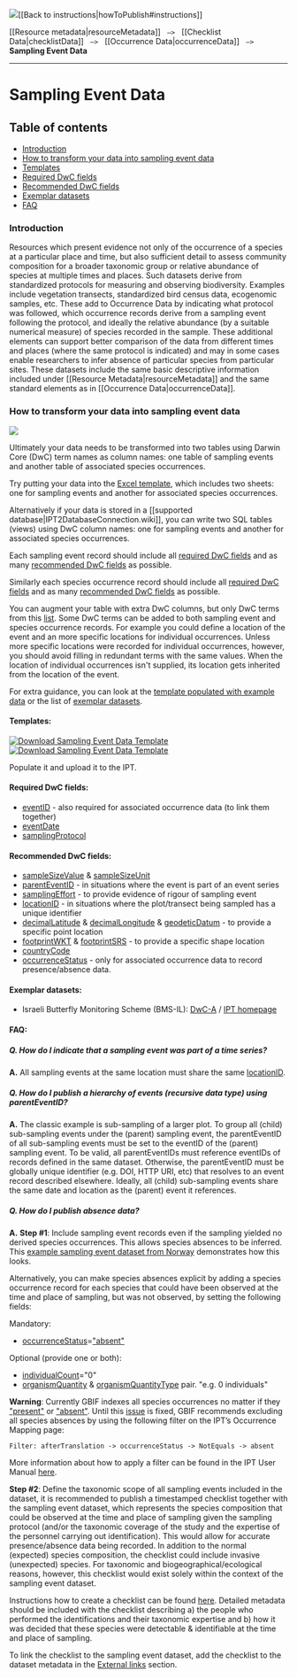 <img src='https://github.com/gbif/ipt/wiki/gbif-ipt-docs/ipt2/arrow-back-24.png' />[[Back to instructions|howToPublish#instructions]]

[[Resource metadata|resourceMetadata]] &nbsp;&nbsp;``—>``&nbsp;&nbsp; [[Checklist Data|checklistData]] &nbsp;&nbsp;``—>``&nbsp;&nbsp; [[Occurrence Data|occurrenceData]] &nbsp;&nbsp;``—>``&nbsp;&nbsp; **Sampling Event Data**

---

# Sampling Event Data

## Table of contents
+ [Introduction](samplingEventData#introduction)
+ [How to transform your data into sampling event data](samplingEventData#how-to-transform-your-data-into-sampling-event-data)
+ [Templates](samplingEventData#templates)
+ [Required DwC fields](samplingEventData#required-dwc-fields)
+ [Recommended DwC fields](samplingEventData#recommended-dwc-fields)
+ [Exemplar datasets](samplingEventData#exemplar-datasets)
+ [FAQ](samplingEventData#faq)

### Introduction
Resources which present evidence not only of the occurrence of a species at a particular place and time, but also sufficient detail to assess community composition for a broader taxonomic group or relative abundance of species at multiple times and places.  Such datasets derive from standardized protocols for measuring and observing biodiversity.  Examples include vegetation transects, standardized bird census data, ecogenomic samples, etc. These add to Occurrence Data by indicating what protocol was followed, which occurrence records derive from a sampling event following the protocol, and ideally the relative abundance (by a suitable numerical measure) of species recorded in the sample.  These additional elements can support better comparison of the data from different times and places (where the same protocol is indicated) and may in some cases enable researchers to infer absence of particular species from particular sites. These datasets include the same basic descriptive information included under [[Resource Metadata|resourceMetadata]] and the same standard elements as in [[Occurrence Data|occurrenceData]].

### How to transform your data into sampling event data

<img src='https://github.com/gbif/ipt/wiki/gbif-ipt-docs/ipt2/flow-sed.png' />

Ultimately your data needs to be transformed into two tables using Darwin Core (DwC) term names as column names: one table of sampling events and another table of associated species occurrences.

Try putting your data into the [Excel template](samplingEventData#templates), which includes two sheets: one for sampling events and another for associated species occurrences. 

Alternatively if your data is stored in a [[supported database|IPT2DatabaseConnection.wiki]], you can write two SQL tables (views) using DwC column names: one for sampling events and another for associated species occurrences.

Each sampling event record should include all [required DwC fields](samplingEventData#required-dwc-fields) and as many [recommended DwC fields](samplingEventData#recommended-dwc-fields) as possible.

Similarly each species occurrence record should include all [required DwC fields](occurrenceData#required-dwc-fields) and as many [recommended DwC fields](occurrenceData#recommended-dwc-fields) as possible. 

You can augment your table with extra DwC columns, but only DwC terms from this [list](http://rs.gbif.org/core/dwc_event_2015_05_29.xml). Some DwC terms can be added to both sampling event and species occurrence records. For example you could define a location of the event and an more specific locations for individual occurrences. Unless more specific locations were recorded for individual occurrences, however, you should avoid filling in redundant terms with the same values. When the location of individual occurrences isn't supplied, its location gets inherited from the location of the event.

For extra guidance, you can look at the [template populated with example data](samplingEventData#templates) or the list of [exemplar datasets](samplingEventData#exemplar-datasets).

#### Templates: 
[![Download Sampling Event Data Template][2]][1]
[![Download Sampling Event Data Template][4]][3]

Populate it and upload it to the IPT.

  [1]: https://github.com/gbif/ipt/wiki/gbif-ipt-docs/downloads/event_ipt_template_v2.xlsx
  [2]: https://github.com/gbif/ipt/wiki/gbif-ipt-docs/ipt2/excel-template2.png (Download Sampling Event Data Template)
  [3]: https://github.com/gbif/ipt/wiki/gbif-ipt-docs/downloads/event_ipt_template_v2_sample_data.xlsx
  [4]: https://github.com/gbif/ipt/wiki/gbif-ipt-docs/ipt2/excel-template-data.png (Download Sampling Event Data Template)

#### Required DwC fields: 
* [eventID](http://rs.tdwg.org/dwc/terms/#eventID) - also required for associated occurrence data (to link them together)
* [eventDate](http://rs.tdwg.org/dwc/terms/#eventDate)
* [samplingProtocol](http://rs.tdwg.org/dwc/terms/#samplingProtocol)

#### Recommended DwC fields: 
* [sampleSizeValue](http://rs.tdwg.org/dwc/terms/#sampleSizeValue) & [sampleSizeUnit](http://rs.tdwg.org/dwc/terms/#sampleSizeUnit)
* [parentEventID](http://rs.tdwg.org/dwc/terms/#parentEventID) - in situations where the event is part of an event series
* [samplingEffort](http://rs.tdwg.org/dwc/terms/#samplingEffort) - to provide evidence of rigour of sampling event
* [locationID](http://rs.tdwg.org/dwc/terms/#locationID) - in situations where the plot/transect being sampled has a unique identifier
* [decimalLatitude](http://rs.tdwg.org/dwc/terms/#decimalLatitude) & [decimalLongitude](http://rs.tdwg.org/dwc/terms/#decimalLongitude) & [geodeticDatum](http://rs.tdwg.org/dwc/terms/#geodeticDatum) - to provide a specific point location
* [footprintWKT](http://rs.tdwg.org/dwc/terms/#footprintWKT) & [footprintSRS](http://rs.tdwg.org/dwc/terms/#footprintSRS) - to provide a specific shape location
* [countryCode](http://rs.tdwg.org/dwc/terms/#countryCode)
* [occurrenceStatus](http://rs.tdwg.org/dwc/terms/#occurrenceStatus) - only for associated occurrence data to record presence/absence data.

#### Exemplar datasets: 
* Israeli Butterfly Monitoring Scheme (BMS-IL): [DwC-A](http://cloud.gbif.org/eubon/archive.do?r=butterflies-monitoring-scheme-il&v=6.12) / [IPT homepage](http://cloud.gbif.org/eubon/resource?r=butterflies-monitoring-scheme-il)

#### FAQ:

##### Q. How do I indicate that a sampling event was part of a time series?

**A.** All sampling events at the same location must share the same [locationID](http://rs.tdwg.org/dwc/terms/#locationID).

##### Q. How do I publish a hierarchy of events (recursive data type) using parentEventID?

**A.** The classic example is sub-sampling of a larger plot. To group all (child) sub-sampling events under the (parent) sampling event, the parentEventID of all sub-sampling events must be set to the eventID of the (parent) sampling event. To be valid, all parentEventIDs must reference eventIDs of records defined in the same dataset. Otherwise, the parentEventID must be globally unique identifier (e.g. DOI, HTTP URI, etc) that resolves to an event record described elsewhere. Ideally, all (child) sub-sampling events share the same date and location as the (parent) event it references. 

##### Q. How do I publish absence data?

**A.** **Step #1**: Include sampling event records even if the sampling yielded no derived species occurrences. This allows species absences to be inferred. This [example sampling event dataset from Norway](http://gbif.vm.ntnu.no/ipt/resource?r=lepidurus-arcticus-survey_northeast-greenland_2013) demonstrates how this looks.  

Alternatively, you can make species absences explicit by adding a species occurrence record for each species that could have been observed at the time and place of sampling, but was not observed, by setting the following fields:

Mandatory:
* [occurrenceStatus](http://rs.tdwg.org/dwc/terms/#occurrenceStatus)=["absent"](http://rs.gbif.org/vocabulary/gbif/occurrence_status.xml)

Optional (provide one or both):
* [individualCount](http://rs.tdwg.org/dwc/terms/#individualCount)="0"
* [organismQuantity](http://rs.tdwg.org/dwc/terms/#organismQuantity) & [organismQuantityType](http://rs.tdwg.org/dwc/terms/#organismQuantityType) pair. "e.g. 0 individuals"

**Warning**: Currently GBIF indexes all species occurrences no matter if they ["present"](http://rs.gbif.org/vocabulary/gbif/occurrence_status.xml) or ["absent"](http://rs.gbif.org/vocabulary/gbif/occurrence_status.xml). Until this [issue](http://dev.gbif.org/issues/browse/POR-2864) is fixed, GBIF recommends excluding all species absences by using the following filter on the IPT’s Occurrence Mapping page:

```Filter: afterTranslation -> occurrenceStatus -> NotEquals -> absent```

More information about how to apply a filter can be found in the IPT User Manual [here](https://github.com/gbif/ipt/wiki/IPT2ManualNotes.wiki#data-mapping-detail-page).

**Step #2**: Define the taxonomic scope of all sampling events included in the dataset, it is recommended to publish a timestamped checklist together with the sampling event dataset, which represents the species composition that could be observed at the time and place of sampling given the sampling protocol (and/or the taxonomic coverage of the study and the expertise of the personnel carrying out identification). This would allow for accurate presence/absence data being recorded. In addition to the normal (expected) species composition, the checklist could include invasive (unexpected) species. For taxonomic and biogeographical/ecological reasons, however, this checklist would exist solely within the context of the sampling event dataset. 

Instructions how to create a checklist can be found [here](https://github.com/gbif/ipt/wiki/checklistData). Detailed metadata should be included with the checklist describing a) the people who performed the identifications and their taxonomic expertise and b) how it was decided that these species were detectable & identifiable at the time and place of sampling.

To link the checklist to the sampling event dataset, add the checklist to the dataset metadata in the [External links](https://github.com/gbif/ipt/wiki/IPT2ManualNotes.wiki#external-links) section. 